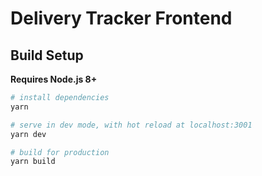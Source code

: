 # Delivery Tracker Frontend

## Build Setup

**Requires Node.js 8+**

``` bash
# install dependencies
yarn

# serve in dev mode, with hot reload at localhost:3001
yarn dev

# build for production
yarn build
```
